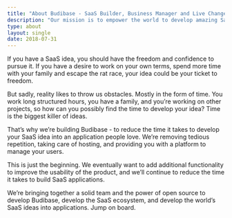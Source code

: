 ```yaml
---
title: "About Budibase - SaaS Builder, Business Manager and Live Changer"
description: "Our mission is to empower the world to develop amazing SaaS applications, build businesses, and live life on their own terms."
type: about
layout: single
date: 2018-07-31
---
```


If you have a SaaS idea, you should have the freedom and confidence to pursue it. If you have a desire to work on your own terms, spend more time with your family and escape the rat race, your idea could be your ticket to freedom.

But sadly, reality likes to throw us obstacles. Mostly in the form of time. You work long structured hours, you have a family, and you’re working on other projects, so how can you possibly find the time to develop your idea? Time is the biggest killer of ideas.

That’s why we’re building Budibase -  to reduce the time it takes to develop your SaaS idea into an application people love. We’re removing tedious repetition, taking care of hosting, and providing you with a platform to manage your users.

This is just the beginning. We eventually want to add additional functionality to improve the usability of the product, and we’ll continue to reduce the time it takes to build SaaS applications.

We’re bringing together a solid team and the power of open source to develop Budibase, develop the SaaS ecosystem, and develop the world’s SaaS ideas into applications. Jump on board.